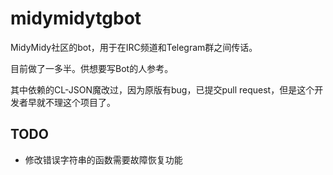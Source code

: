 midymidytgbot
=============

MidyMidy社区的bot，用于在IRC频道和Telegram群之间传话。

目前做了一多半。供想要写Bot的人参考。

其中依赖的CL-JSON魔改过，因为原版有bug，已提交pull request，但是这个开发者早就不理这个项目了。

TODO
----

* 修改错误字符串的函数需要故障恢复功能
